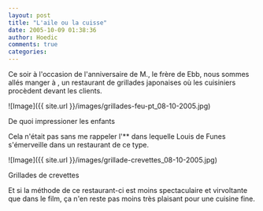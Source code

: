 ```yaml
---
layout: post
title: "L'aile ou la cuisse"
date: 2005-10-09 01:38:36
author: Hoedic
comments: true
categories: 
---
```



Ce soir à l'occasion de l'anniversaire de M., le frère de Ebb, nous sommes allés manger à , un restaurant de grillades japonaises où les cuisiniers procèdent devant les clients.

![Image]({{ site.url }}/images/grillades-feu-pt_08-10-2005.jpg)
<div class="photoattrib">De quoi impressioner les enfants</div>



Cela n'était pas sans me rappeler l'** dans lequelle Louis de Funes s'émerveille dans un restaurant de ce type.

![Image]({{ site.url }}/images/grillade-crevettes_08-10-2005.jpg)
<div class="photoattrib">Grillades de crevettes</div>



Et si la méthode de ce restaurant-ci est moins spectaculaire et virvoltante que dans le film, ça n'en reste pas moins très plaisant pour une cuisine fine.